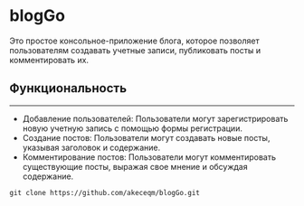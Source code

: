 # blogGo
<p>Это простое консольное-приложение блога, которое позволяет пользователям создавать учетные записи, публиковать посты и комментировать их.</p>
<h2>Функциональность</h2>

---

 - Добавление пользователей: Пользователи могут зарегистрировать новую учетную запись с помощью формы регистрации.
 - Создание постов: Пользователи могут создавать новые посты, указывая заголовок и содержание.
 - Комментирование постов: Пользователи могут комментировать существующие посты, выражая свое мнение и обсуждая содержание.

```
git clone https://github.com/akeceqm/blogGo.git
```

